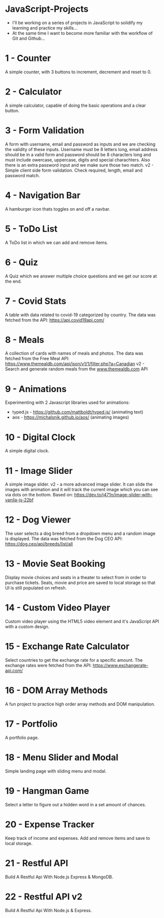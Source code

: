 # JavaScript-Projects

- I'll be working on a series of projects in JavaScript to solidify my learning and practice my skills...
- At the same time I want to become more familiar with the workflow of Git and Github...

# 1 - Counter

A simple counter, with 3 buttons to increment, decrement and reset to 0.

# 2 - Calculator

A simple calculator, capable of doing the basic operations and a clear button.

# 3 - Form Validation

A form with username, email and password as inputs and we are checking the validity of these inputs.
Username must be 8 letters long, email address should be in a valid form and password should be 8 characters long and must include owercase, uppercase, digits and special charachters. Also there is an extra password input and we make sure those two match.
v2 - Simple client side form validation. Check required, length, email and password match.

# 4 - Navigation Bar

A hamburger icon thats toggles on and off a navbar.

# 5 - ToDo List

A ToDo list in which we can add and remove items.

# 6 - Quiz

A Quiz which we answer multiple choice questions and we get our score at the end.

# 7 - Covid Stats

A table with data related to covid-19 categorized by country. The data was fetched from the API:
https://api.covid19api.com/

# 8 - Meals

A collection of cards with names of meals and photos. The data was fetched from the Free Meal API:
https://www.themealdb.com/api/json/v1/1/filter.php?a=Canadian
v2 - Search and generate random meals from the www.themealdb.com API

# 9 - Animations

Experimenting with 2 Javascript libraries used for animations:

- typed.js - https://github.com/mattboldt/typed.js/ (animating text)
- aos - https://michalsnik.github.io/aos/ (animating images)

# 10 - Digital Clock

A simple digital clock.

# 11 - Image Slider

A simple image slider.
v2 - a more advanced image slider. It can slide the images with animation and it will track the current image which you can see via dots on the bottom. Based on: https://dev.to/j471n/image-slider-with-vanila-js-22bf

# 12 - Dog Viewer

The user selects a dog breed from a dropdown menu and a random image is displayed. The data was fetched from the Dog CEO API:
https://dog.ceo/api/breeds/list/all

# 13 - Movie Seat Booking

Display movie choices and seats in a theater to select from in order to purchase tickets. Seats, movie and price are saved to local storage so that UI is still populated on refresh.

# 14 - Custom Video Player

Custom video player using the HTML5 video element and it's JavaScript API with a custom design.

# 15 - Exchange Rate Calculator

Select countries to get the exchange rate for a specific amount. The exchange rates were fetched from the API:
https://www.exchangerate-api.com/

# 16 - DOM Array Methods

A fun project to practice high order array methods and DOM manipulation.

# 17 - Portfolio

A portfolio page.

# 18 - Menu Slider and Modal

Simple landing page with sliding menu and modal.

# 19 - Hangman Game

Select a letter to figure out a hidden word in a set amount of chances.

# 20 - Expense Tracker

Keep track of income and expenses. Add and remove items and save to local storage.

# 21 - Restful API

Build A Restful Api With Node.js Express & MongoDB.

# 22 - Restful API v2

Build A Restful Api With Node.js & Express.
